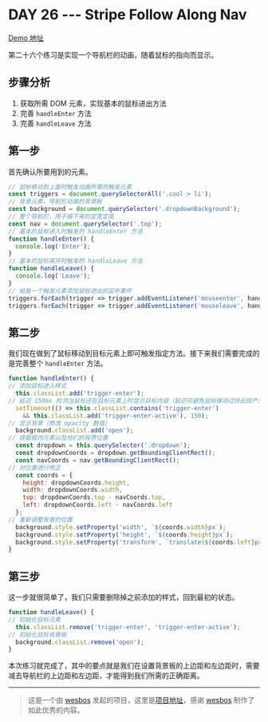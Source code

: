 # DAY 26 --- Stripe Follow Along Nav
[Demo 地址](https://lab.lebenito.net/javascript30/26%20-%20Stripe%20Follow%20Along%20Nav/)

第二十六个练习是实现一个导航栏的动画，随着鼠标的指向而显示。

## 步骤分析

1. 获取所需 DOM 元素，实现基本的鼠标进出方法
2. 完善 `handleEnter` 方法
3. 完善 `handleLeave` 方法

## 第一步

首先确认所要用到的元素。

```javascript
// 鼠标移动到上面时触发动画所需的触发元素
const triggers = document.querySelectorAll('.cool > li');
// 背景元素，导航栏动画的背景板
const background = document.querySelector('.dropdownBackground');
// 整个导航栏，用于接下来的定宽定高
const nav = document.querySelector('.top');
// 基本的鼠标进入时触发的 handleEnter 方法
function handleEnter() {
  console.log('Enter');
}
// 基本的鼠标离开时触发的 handleLeave 方法
function handleLeave() {
  console.log('Leave');
}
// 给每一个触发元素添加鼠标进出的监听事件
triggers.forEach(trigger => trigger.addEventListener('mouseenter', handleEnter));
triggers.forEach(trigger => trigger.addEventListener('mouseleave', handleLeave));
```

## 第二步

我们现在做到了鼠标移动到目标元素上即可触发指定方法。接下来我们需要完成的是完善整个 `handleEnter` 方法。

```javascript
function handleEnter() {
// 添加鼠标进入样式
  this.classList.add('trigger-enter');
// 延迟 150ms 检测当鼠标还在目标元素上时显示目标内容（延迟可避免鼠标移动过快出现产生拖影）
  setTimeout(() => this.classList.contains('trigger-enter')
    && this.classList.add('trigger-enter-active'), 150);
// 显示背景（修改 opacity 数值）
  background.classList.add('open');
// 获取框内元素以及他们的视界位置
  const dropdown = this.querySelector('.dropdown');
  const dropdownCoords = dropdown.getBoundingClientRect();
  const navCoords = nav.getBoundingClientRect();
// 对位置进行修正
  const coords = {
    height: dropdownCoords.height,
    width: dropdownCoords.width,
    top: dropdownCoords.top - navCoords.top,
    left: dropdownCoords.left - navCoords.left
  }; 
// 重新调整背景的位置
  background.style.setProperty('width', `${coords.width}px`);
  background.style.setProperty('height', `${coords.height}px`);
  background.style.setProperty('transform', `translate(${coords.left}px, ${coords.top}px)`);
}
```

## 第三步

这一步就很简单了，我们只需要删除掉之前添加的样式，回到最初的状态。

```javascript
function handleLeave() {
// 初始化目标元素
  this.classList.remove('trigger-enter', 'trigger-enter-active');
// 初始化目标背景板
  background.classList.remove('open');
}
```

本次练习就完成了，其中的要点就是我们在设置背景板的上边距和左边距时，需要减去导航栏的上边距和左边距，才能得到我们所需的正确距离。

----
>这是一个由 [wesbos](https://github.com/wesbos) 发起的项目，这里是[项目地址](https://github.com/wesbos/JavaScript30)，感谢 [wesbos](https://github.com/wesbos) 制作了如此优秀的内容。